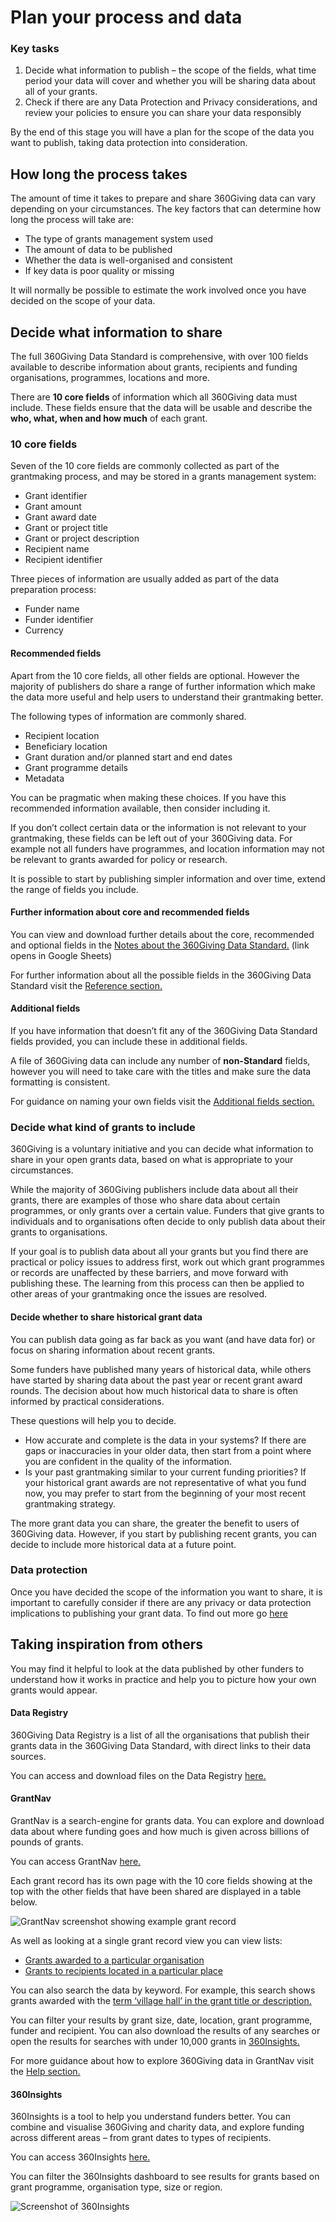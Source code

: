 # Plan your process and data
<div class="box box--teal">
    <h3 class="box__heading">Key tasks</h3>
    <p><ol>
      <li>Decide what information to publish – the scope of the fields, what time period your data will cover and whether you will be sharing data about all of your grants.</li>
      <li>Check if there are any Data Protection and Privacy considerations, and review your policies to ensure you can share your data responsibly</li>
       </ol></p></div>

By the end of this stage you will have a plan for the scope of the data you want to publish, taking data protection into consideration.

## How long the process takes
The amount of time it takes to prepare and share 360Giving data can vary depending on your circumstances. The key factors that can determine how long the process will take are:
- The type of grants management system used
- The amount of data to be published
- Whether the data is well-organised and consistent
- If key data is poor quality or missing

It will normally be possible to estimate the work involved once you have decided on the scope of your data.

## Decide what information to share
The full 360Giving Data Standard is comprehensive, with over 100 fields available to describe information about grants, recipients and funding organisations, programmes, locations and more.

There are **10 core fields** of information which all 360Giving data must include. These fields ensure that the data will be usable and describe the **who, what, when and how much** of each grant.

### 10 core fields
Seven of the 10 core fields are commonly collected as part of the grantmaking process, and may be stored in a grants management system: 
- Grant identifier
- Grant amount
- Grant award date
- Grant or project title
- Grant or project description
- Recipient name
- Recipient identifier

Three pieces of information are usually added as part of the data preparation process:
- Funder name
- Funder identifier
- Currency

#### Recommended fields
Apart from the 10 core fields, all other fields are optional. However the majority of publishers do share a range of further information which make the data more useful and help users to understand their grantmaking better.

The following types of information are commonly shared.
- Recipient location
- Beneficiary location
- Grant duration and/or planned start and end dates
- Grant programme details
- Metadata

You can be pragmatic when making these choices. If you have this recommended information available, then consider including it.

If you don’t collect certain data or the information is not relevant to your grantmaking, these fields can be left out of your 360Giving data. For example not all funders have programmes, and location information may not be relevant to grants awarded for policy or research.

It is possible to start by publishing simpler information and over time, extend the range of fields you include.

#### Further information about core and recommended fields
You can view and download further details about the core, recommended and optional fields in the <a href="https://docs.google.com/spreadsheets/d/1klj0PzxrlnBPhodpEQC7tD6aRNuEjVNeNHVRvIv66b4/edit?usp=sharing" target="_blank">Notes about the 360Giving Data Standard.</a> (link opens in Google Sheets)

For further information about all the possible fields in the 360Giving Data Standard visit the [Reference section.](https://standard.threesixtygiving.org/en/new-docs-style/reference/) 

#### Additional fields
If you have information that doesn’t fit any of the 360Giving Data Standard fields provided, you can include these in additional fields. 

A file of 360Giving data can include any number of **non-Standard** fields, however you will need to take care with the titles and make sure the data formatting is consistent.

For guidance on naming your own fields visit the [Additional fields section.](https://standard.threesixtygiving.org/en/new-docs-style/reference/#additional-fields)

### Decide what kind of grants to include
360Giving is a voluntary initiative and you can decide what information to share in your open grants data, based on what is appropriate to your circumstances. 

While the majority of 360Giving publishers include data about all their grants, there are examples of those who share data about certain programmes, or only grants over a certain value. Funders that give grants to individuals and to organisations often decide to only publish data about their grants to organisations.

If your goal is to publish data about all your grants but you find there are practical or policy issues to address first, work out which grant programmes or records are unaffected by these barriers, and move forward with publishing these. The learning from this process can then be applied to other areas of your grantmaking once the issues are resolved.

#### Decide whether to share historical grant data
You can publish data going as far back as you want (and have data for) or focus on sharing information about recent grants.

Some funders have published many years of historical data, while others have started by sharing data about the past year or recent grant award rounds. The decision about how much historical data to share is often informed by practical considerations.

These questions will help you to decide.
- How accurate and complete is the data in your systems?
If there are gaps or inaccuracies in your older data, then start from a point where you are confident in the quality of the information.
- Is your past grantmaking similar to your current funding priorities?
If your historical grant awards are not representative of what you fund now, you may prefer to start from the beginning of your most recent grantmaking strategy.

The more grant data you can share, the greater the benefit to users of 360Giving data. However, if you start by publishing recent grants, you can decide to include more historical data at a future point.

<div class="box box--teal">
    <h3 class="box__heading">Data protection</h3>
    <p>Once you have decided the scope of the information you want to share, it is important to carefully consider if there are any privacy or data protection implications to publishing your grant data. To find out more go <a href="https://standard.threesixtygiving.org/en/new-docs-style/guidance/data-protection/" target="_blank">here</a></p></div>

## Taking inspiration from others
You may find it helpful to look at the data published by other funders to understand how it works in practice and help you to picture how your own grants would appear.

#### Data Registry
360Giving Data Registry is a list of all the organisations that publish their grants data in the 360Giving Data Standard, with direct links to their data sources.

You can access and download files on the Data Registry <a href="https://data.threesixtygiving.org/" target="_blank">here.</a>

#### GrantNav
GrantNav is a search-engine for grants data. You can explore and download data about where funding goes and how much is given across billions of pounds of grants.

You can access GrantNav <a href="https://grantnav.threesixtygiving.org" target="_blank">here.</a>

Each grant record has its own page with the 10 core fields showing at the top with the other fields that have been shared are displayed in a table below.

![GrantNav screenshot showing example grant record](../../assets/Example_GrantNav_grant_record.png)

As well as looking at a single grant record view you can view lists:
- <a href="https://grantnav.threesixtygiving.org/recipient/GB-CHC-219278" target="_blank">Grants awarded to a particular organisation</a>
- <a href="https://grantnav.threesixtygiving.org/district/Shropshire" target="_blank">Grants to recipients located in a particular place</a>

You can also search the data by keyword. For example, this search shows grants awarded with the <a href="https://grantnav.threesixtygiving.org/search?query=%22village+hall%22&default_field=title_and_description" target="_blank">term ‘village hall’ in the grant title or description.</a>

You can filter your results by grant size, date, location, grant programme, funder and recipient. You can also download the results of any searches or open the results for searches with under 10,000 grants in <a href="https://insights.threesixtygiving.org" target="_blank">360Insights.</a>

For more guidance about how to explore 360Giving data in GrantNav visit the <a href="https://help.grantnav.threesixtygiving.org/en/latest" target="_blank">Help section.</a>

#### 360Insights
360Insights is a tool to help you understand funders better. You can combine and visualise 360Giving and charity data, and explore funding across different areas – from grant dates to types of recipients.

You can access 360Insights <a href="https://insights.threesixtygiving.org" target="_blank">here.</a>

You can filter the 360Insights dashboard to see results for grants based on grant programme, organisation type, size or region.

![Screenshot of 360Insights](../../assets/Example_360Insights_view.PNG)

